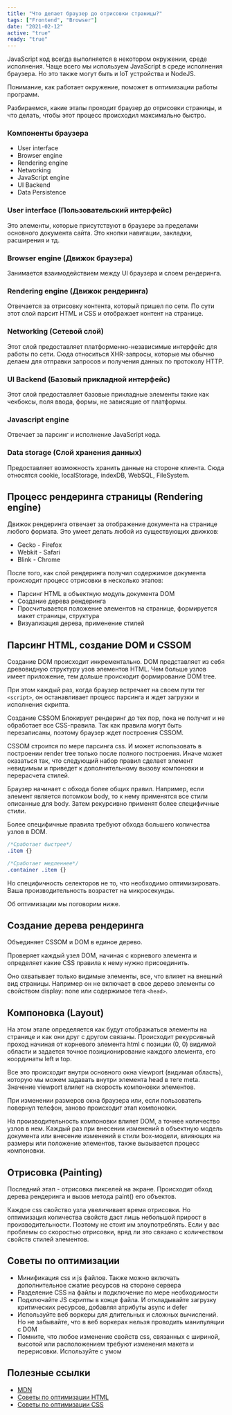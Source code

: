 ```yaml
---
title: "Что делает браузер до отрисовки страницы?"
tags: ["Frontend", "Browser"]
date: "2021-02-12"
active: "true"
ready: "true"
---
```



JavaScript код всегда выполняется в некотором окружении, среде исполнения.
Чаще всего мы используем JavaScript в среде исполнения браузера. Но это также могут быть и IoT
устройства и NodeJS.

Понимание, как работает окружение, поможет в оптимизации работы программ.

Разбираемся, какие этапы проходит браузер до отрисовки страницы, и что делать,
чтобы этот процесс происходил максимально быстро.

### Компоненты браузера

- User interface
- Browser engine
- Rendering engine
- Networking
- JavaScript engine
- UI Backend
- Data Persistence

### User interface (Пользовательский интерфейс)

Это элементы, которые присутствуют в браузере за пределами основного документа сайта.
Это кнопки навигации, закладки, расширения и тд.

### Browser engine (Движок браузера)

Занимается взаимодействием между UI браузера и слоем рендеринга.

### Rendering engine (Движок рендеринга)

Отвечается за отрисовку контента, который пришел по сети.
По сути этот слой парсит HTML и CSS и отображает контент на странице.

### Networking (Сетевой слой)

Этот слой предоставляет платформенно-независимые интерфейс для работы по сети.
Сюда относиться XHR-запросы, которые мы обычно делаем для отправки запросов и получения данных
по протоколу HTTP.

### UI Backend (Базовый прикладной интерфейс)

Этот слой предоставляет базовые прикладные элементы
такие как чекбоксы, поля ввода, формы, не зависящие от платформы.

### Javascript engine

Отвечает за парсинг и исполнение JavaScript кода.

### Data storage (Слой хранения данных)

Предоставляет возможность хранить данные на стороне клиента.
Сюда относятся cookie, localStorage, indexDB, WebSQL, FileSystem.


## Процесс рендеринга страницы (Rendering engine)

Движок рендеринга отвечает за отображение документа на странице любого формата.
Это умеет делать любой из существующих движков:

- Gecko - Firefox
- Webkit - Safari
- Blink - Chrome

После того, как слой рендеринга получил содержимое документа происходит процесс отрисовки в несколько этапов:

- Парсинг HTML в объектную модуль документа DOM
- Создание дерева рендеринга
- Просчитывается положение элементов на странице, формируется макет страницы, структура
- Визуализация дерева, применение стилей

 
## Парсинг HTML, создание DOM и CSSOM

Создание DOM происходит инкрементально. DOM представляет из себя древовидную структуру узов элементов HTML.
Чем больше узлов имеет приложение, тем дольше происходит формирование DOM tree.

При этом каждый раз, когда браузер встречает на своем пути тег ```<script>```,
он останавливает процесс парсинга и ждет загрузки и исполнения скрипта. 

Создание CSSOM Блокирует рендеринг до тех пор, пока не получит и не обработает все CSS-правила.
Так как правила могут быть перезаписаны, поэтому браузер ждет построения CSSOM.

CSSOM строится по мере парсинга css. И может использовать в построении render tree только после полного построения.
Иначе может оказаться так, что следующий набор правил сделает элемент невидимым и приведет к дополнительному
вызову компоновки и перерасчета стилей.

Браузер начинает с обхода более общих правил. Например, если элемент является потомком body, то к нему
применятся все стили описанные для body. Затем рекурсивно применят более специфичные стили.

Более специфичные правила требуют обхода большего количества узлов в DOM.

```css
/*Сработает быстрее*/
.item {}

/*Сработает медленнее*/
.container .item {}
```

Но специфичность селекторов не то, что необходимо оптимизировать. Ваша производительность возрастет на микросекунды.

Об оптимизации мы поговорим ниже.

## Создание дерева рендеринга

Объединяет CSSOM и DOM в единое дерево.

Проверяет каждый узел DOM, начиная с корневого элемента и определяет какие CSS правила к нему нужно присоединить.

Оно охватывает только видимые элементы, все, что влияет на внешний вид страницы.
Например он не включает в свое дерево элементы со свойством display: none или содержимое тега ```<head>```.

## Компоновка (Layout)

На этом этапе определяется как будут отображаться элементы на странице и как они друг с другом связаны.
Происходит рекурсивный проход начиная от корневого элемента html с позиции (0, 0) видимой области
и задается точное позиционирование каждого элемента, его координаты left и top.

Все это происходит внутри основного окна viewport (видимая область), которую мы можем задавать внутри элемента head
в теге meta. Значение viewport влияет на скорость компоновки элементов.

При изменении размеров окна браузера или, если пользователь повернул телефон, заново происходит этап компоновки.

На производительность компоновки влияет DOM, а точнее количество узлов в нем.
Каждый раз при внесении изменений в объектную модель документа или
внесение изменений в стили box-модели, влияющих на размеры или положение элементов, также вызывается процесс компоновки.


## Отрисовка (Painting)

Последний этап - отрисовка пикселей на экране. Происходит обход дерева рендеринга и вызов метода paint() его объектов.

Каждое css свойство узла увеличивает время отрисовки. Но оптимизация количества свойств даст лишь небольшой прирост в производительности.
Поэтому не стоит им злоупотреблять. Если у вас проблемы со скоростью отрисовки, вряд ли это связано с количеством свойств стилей элементов.

## Советы по оптимизации

- Минификация css и js файлов. Также можно включать дополнительное сжатие ресурсов на стороне сервера
- Разделение CSS на файлы и подключение по мере необходимости
- Подключайте JS скрипты в конце файла. И откладывайте загрузку критических ресурсов, добавляя атрибуты async и defer
- Используйте веб воркеры для длительных и сложных вычислений. Но не забывайте, что в веб воркерах нельзя проводить манипуляции с DOM
- Помните, что любое изменение свойств css, связанных с шириной, высотой или расположением требуют изменения макета и перерисовки. Используйте с умом

## Полезные ссылки

- <a href="https://developer.mozilla.org/ru/docs/Web/Performance/Critical_rendering_path" target="_blank">MDN</a>
- <a href="https://developer.mozilla.org/en-US/docs/Learn/Performance/HTML" target="_blank">Советы по оптимизации HTML</a>
- <a href="https://developer.mozilla.org/en-US/docs/Learn/Performance/CSS" target="_blank">Советы по оптимизации CSS</a>
